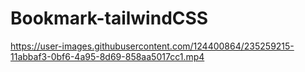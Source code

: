 # Bookmark-tailwindCSS

https://user-images.githubusercontent.com/124400864/235259215-11abbaf3-0bf6-4a95-8d69-858aa5017cc1.mp4

